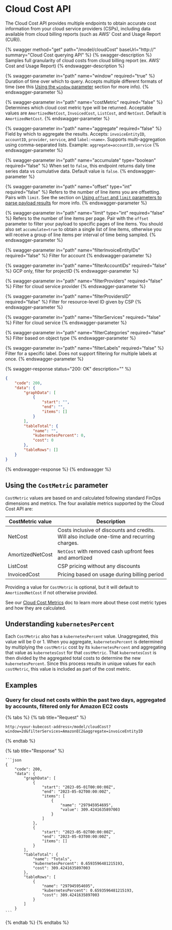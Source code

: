 # Cloud Cost API

The Cloud Cost API provides multiple endpoints to obtain accurate cost information from your cloud service providers (CSPs), including data available from cloud billing reports (such as AWS' Cost and Usage Report (CUR)).

{% swagger method="get" path="/model/cloudCost" baseUrl="http://<your-kubecost-address>" summary="Cloud Cost querying API" %}
{% swagger-description %}
Samples full granularity of cloud costs from cloud billing report (ex. AWS' Cost and Usage Report)
{% endswagger-description %}

{% swagger-parameter in="path" name="window" required="true" %}
Duration of time over which to query. Accepts multiple different formats of time (see this [Using the `window` parameter](/apis/apis-overview.md#using-the-window-parameter) section for more info).
{% endswagger-parameter %}

{% swagger-parameter in="path" name="costMetric" required="false" %}
Determines which cloud cost metric type will be returned. Acceptable values are `AmortizedNetCost`, `InvoicedCost`, `ListCost`, and `NetCost`. Default is `AmortizedNetCost`.
{% endswagger-parameter %}

{% swagger-parameter in="path" name="aggregate" required="false" %}
Field by which to aggregate the results. Accepts: `invoiceEntityID`, `accountID`, `provider`, `service`, and `label:<name>`. Supports multi-aggregation using comma-separated lists. Example: `aggregate=accountID,service`
{% endswagger-parameter %}

{% swagger-parameter in="path" name="accumulate" type="boolean" required="false" %}
When set to `false`, this endpoint returns daily time series data vs cumulative data. Default value is `false`.
{% endswagger-parameter %}

{% swagger-parameter in="path" name="offset" type="int" required="false" %}
Refers to the number of line items you are offsetting. Pairs with `limit`. See the section on [Using `offset` and `limit` parameters to parse payload results](/apis/apis-overview.md#using-offset-and-limit-parameters-to-parse-payload-results) for more info.
{% endswagger-parameter %}

{% swagger-parameter in="path" name="limit" type="int" required="false" %}
Refers to the number of line items per page. Pair with the `offset` parameter to filter your payload to specific pages of line items. You should also set `accumulate=true` to obtain a single list of line items, otherwise you will receive a group of line items per interval of time being sampled.
{% endswagger-parameter %}

{% swagger-parameter in="path" name="filterInvoiceEntityIDs" required="false" %}
Filter for account
{% endswagger-parameter %}

{% swagger-parameter in="path" name="filterAccountIDs" required="false" %}
GCP only, filter for projectID
{% endswagger-parameter %}

{% swagger-parameter in="path" name="filterProviders" required="false" %}
Filter for cloud service provider
{% endswagger-parameter %}

{% swagger-parameter in="path" name="filterProvidersID" required="false" %}
Filter for resource-level ID given by CSP
{% endswagger-parameter %}

{% swagger-parameter in="path" name="filterServices" required="false" %}
Filter for cloud service
{% endswagger-parameter %}

{% swagger-parameter in="path" name="filterCategories" required="false" %}
Filter based on object type
{% endswagger-parameter %}

{% swagger-parameter in="path" name="filterLabels" required="false" %}
Filter for a specific label. Does not support filtering for multiple labels at once.
{% endswagger-parameter %}

{% swagger-response status="200: OK" description="" %}
```json
{
    "code": 200,
    "data": {
        "graphData": [
            {
                "start": "",
                "end": "",
                "items": []
            }
        ],
        "tableTotal": {
            "name": "",
            "kubernetesPercent": 0,
            "cost": 0
        },
        "tableRows": []
    }
}
```
{% endswagger-response %}
{% endswagger %}

## Using the `CostMetric` parameter

`CostMetric` values are based on and calculated following standard FinOps dimensions and metrics. The four available metrics supported by the Cloud Cost API are:

| CostMetric value | Description                                                                                 |
| ---------------- | ------------------------------------------------------------------------------------------- |
| NetCost          | Costs inclusive of discounts and credits. Will also include one-time and recurring charges. |
| AmortizedNetCost | `NetCost` with removed cash upfront fees and amortized                                      |
| ListCost         | CSP pricing without any discounts                                                           |
| InvoicedCost     | Pricing based on usage during billing period                                                |

Providing a value for `CostMetric` is optional, but it will default to `AmortizedNetCost` if not otherwise provided.

See our [Cloud Cost Metrics](/using-kubecost/navigating-the-kubecost-ui/cloud-costs-explorer/cloud-cost-metrics.md) doc to learn more about these cost metric types and how they are calculated.

## Understanding `kubernetesPercent`

Each `CostMetric` also has a `kubernetesPercent` value. Unaggregated, this value will be 0 or 1. When you aggregate, `kubernetesPercent` is determined by multiplying the `costMetric` cost by its `kubernetesPercent` and aggregating that value as `kubernetesCost` for that `costMetric`. That `kubernetesCost` is then divided by the aggregated total costs to determine the new `kubernetesPercent`. Since this process results in unique values for each `costMetric`, this value is included as part of the cost metric.

## Examples

### Query for cloud net costs within the past two days, aggregated by accounts, filtered only for Amazon EC2 costs

{% tabs %}
{% tab title="Request" %}
```
http:/<your-kubecost-address>/model/cloudCost?window=2d&filterServices=AmazonEC2&aggregate=invoiceEntityID
```
{% endtab %}

{% tab title="Response" %}
````
```json
{
    "code": 200,
    "data": {
        "graphData": [
            {
                "start": "2023-05-01T00:00:00Z",
                "end": "2023-05-02T00:00:00Z",
                "items": [
                    {
                        "name": "297945954695",
                        "value": 309.4241635897003
                    }
                ]
            },
            {
                "start": "2023-05-02T00:00:00Z",
                "end": "2023-05-03T00:00:00Z",
                "items": []
            }
        ],
        "tableTotal": {
            "name": "Totals",
            "kubernetesPercent": 0.6593596481215193,
            "cost": 309.4241635897003
        },
        "tableRows": [
            {
                "name": "297945954695",
                "kubernetesPercent": 0.6593596481215193,
                "cost": 309.4241635897003
            }
        ]
    }
```
````
{% endtab %}
{% endtabs %}
